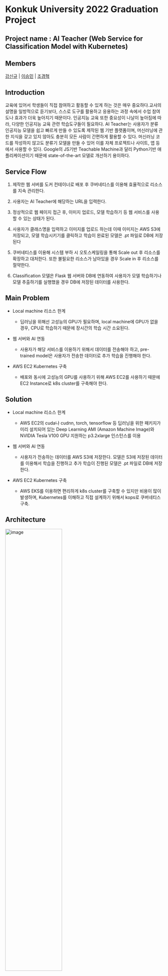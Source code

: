 # **Konkuk University 2022 Graduation Project**

## **Project name : AI Teacher (Web Service for Classification Model with Kubernetes)**

## **Members**

[강신규](https://github.com/zox004) | [이승민](https://github.com/leeprac) | [조경혁](https://github.com/kyunghyukCHO)

## Introduction

교육에 있어서 학생들이 직접 참여하고 활동할 수 있게 하는 것은 매우 중요하다.교사의 설명을 일방적으로 듣기보다, 스스로 도구를 활용하고 응용하는 과정 속에서 수업 참여도나 효과가 더욱 높아지기 때문이다. 인공지능 교육 또한 중요성이 나날이 높아짐에 따라, 다양한 인공지능 교육 관련 학습도구들이 필요하다. AI Teacher는 사용자가 분류 인공지능 모델을 쉽고 빠르게 만들 수 있도록 제작된 웹 기반 플랫폼이며, 머신러닝에 관한 지식을 갖고 있지 않아도 충분히 모든 사람이 간편하게 활용할 수 있다. 머신러닝 코드를 작성하지 않고도 분류기 모델을 만들 수 있어 이를 자체 프로젝트나 사이트, 앱 등에서 사용할 수 있다. Google의 JS기반 Teachable Machine과 달리 Python기반 애플리케이션이기 때문에 state-of-the-art 모델로 개선하기 용이하다.

## Service Flow

1. 제작한 웹 서버를 도커 컨테이너로 배포 후 쿠버네티스를 이용해 효율적으로 리소스를 지속 관리한다.

2. 사용자는 AI Teacher에 해당하는 URL을 입력한다.
3. 정상적으로 웹 페이지 접근 후, 이미지 업로드, 모델 학습하기 등 웹 서비스를 사용할 수 있는 상태가 된다.
4. 사용자가 클래스명을 입력하고 이미지를 업로드 하는데 이때 이미지는 AWS S3에 저장되고, 모델 학습시키기를 클릭하고 학습이 완료된 모델은 .pt 파일로 DB에 저장된다
5. 쿠버네티스를 이용해 시스템 부하 시 오토스케일링을 통해 Scale out 후 리소스를 확장하고 대처한다. 또한 불필요한 리소스가 남아있을 경우 Scale in 후 리소스를 절약한다.
6. Classification 모델은 Flask 웹 서버와 DB에 연동하여 사용자가 모델 학습하기나 모델 추출하기를 실행했을 경우 DB에 저장된 데이터를 사용한다.

## Main Problem
- Local machine 리소스 한계
  - 딥러닝을 위해선 고성능의 GPU가 필요하며, local machine에 GPU가 없을 경우, CPU로 학습하기 때문에 장시간의 학습 시간 소요된다.
  
- 웹 서버와 AI 연동
  - 사용자가 해당 서비스를 이용하기 위해서 데이터를 전송해야 하고, pre-trained model은 사용자가 전송한 데이터로 추가 학습을 진행해야 한다.
  
- AWS EC2 Kubernetes 구축
  - 배포와 동시에 고성능의 GPU를 사용하기 위해 AWS EC2를 사용하기 때문에 EC2 Instance로 k8s cluster를 구축해야 한다.

## Solution
- Local machine 리소스 한계
  - AWS EC2의 cuda나 cudnn, torch, tensorflow 등 딥러닝을 위한 패키지가 미리 설치되어 있는 Deep Learning AMI (Amazon Machine Image)와 NVIDIA Tesla V100 GPU 지원하는 p3.2xlarge 인스턴스를 이용

- 웹 서버와 AI 연동
  - 사용자가 전송하는 데이터를 AWS S3에 저장한다. 모델은 S3에 저장된 데이터를 이용해서 학습을 진행하고 추가 학습이 진행된 모델은 .pt 파일로 DB에 저장한다.

- AWS EC2 Kubernetes 구축
  - AWS EKS를 이용하면 편리하게 k8s cluster를 구축할 수 있지만 비용이 많이 발생하며, Kubernetes를 이해하고 직접 설계하기 위해서 kops로 쿠버네티스 구축.

## Architecture

<img width=60% height=60% alt="image" src="https://user-images.githubusercontent.com/56228085/209655260-02bdd8e4-2ee4-41aa-a3be-ce9763228264.png">
